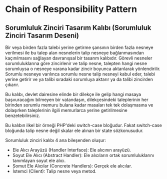 # Chain of Responsibility Pattern
## Sorumluluk Zinciri Tasarım Kalıbı (Sorumluluk Zinciri Tasarım Deseni)

Bir veya birden fazla talebi yerine getirme şansının birden fazla nesneye verilmesi ile bu talep alan nesnelerin talip nesneye bağlanmasından kaçınılmasını sağlayan davranışsal bir tasarım kalıbıdır. Görevli nesneler sorumluluklarına göre zincirlenir ve talip nesne, talepten hangi nesne sorumluysa o nesneye varana kadar zincir boyunca aktarılarak yönlendirilir. Sorumlu nesneye varılınca sorumlu nesne talip nesneyi kabul eder, talebi yerine getirir ve ya talibi sıradaki sorumluya aktarır ya da talibi zincirden çıkarır.

Bu kalıbı, devlet dairesine elinde bir dilekçe ile gelip hangi masaya başvuracağını bilmeyen bir vatandaşın, dilekçesindeki taleplerinin her birinden sorumlu memuru bulana kadar masaları tek tek dolaşmasına ve dolaşırken taleplerinin ilgili memurlarca yerine getirilmesine benzetebilirsiniz.

Bu kalıbın ilkel bir örneği PHP'deki switch-case bloğudur. Fakat switch-case bloğunda talip nesne değil skalar ele alınan bir state sözkonusudur.

Sorumluluk zinciri kalıbı 4 ana bileşenden oluşur:
- Ele Alıcı Arayüzü (Handler Interface): Ele alıcının arayüzü.
- Soyut Ele Alıcı (Abstract Handler): Ele alıcıların ortak sorumluluklarını tanımlayan soyut ele alıcı.
- Somut Ele Alıcılar (Concrete Handlers): Gerçek ele alıcılar.
- İstemci (Client): Talip nesne veya metod.